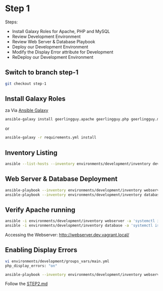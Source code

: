 # Step 1

Steps: 

* Install Galaxy Roles for Apache, PHP and MySQL
* Review Development Environment
* Review Web Server & Database Playbook
* Deploy our Development Environment
* Modify the Display Error attribute for Development
* ReDeploy our Development Environment

## Switch to branch step-1

```bash
git checkout step-1
```

## Install Galaxy Roles
za
Via [Ansible Galaxy](https://galaxy.ansible.com/home)

```bash
ansible-galaxy install geerlingguy.apache geerlingguy.php geerlingguy.mysql -f
```

or

```bash
ansible-galaxy -r requirements.yml install
```

## Inventory Listing

```bash
ansible --list-hosts --inventory environments/development/inventory development
```

## Web Server & Database Deployment

```bash
ansible-playbook --inventory environments/development/inventory webserver.yml
ansible-playbook --inventory environments/development/inventory database.yml
```

## Verify Apache running

```bash
ansible -i environments/development/inventory webserver -a 'systemctl is-active httpd'
ansible -i environments/development/inventory database -a 'systemctl is-active mariadb'
```

Accessing the Webserver: http://webserver.dev.vagrant.local/

## Enabling Display Errors

```bash
vi environments/development/groups_vars/main.yml
php_display_errors: "on"
```

```bash
ansible-playbook --inventory environments/development/inventory webserver.yml
```

Follow the [STEP2.md](STEP2.md)
